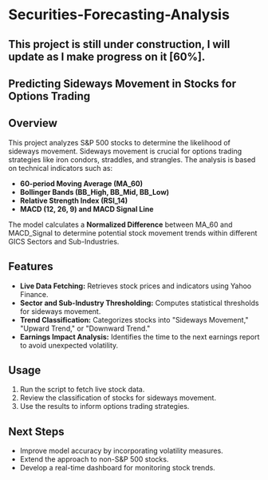 # Securities-Forecasting-Analysis
## This project is still under construction, I will update as I make progress on it [60%].
## Predicting Sideways Movement in Stocks for Options Trading  

## Overview  
This project analyzes S&P 500 stocks to determine the likelihood of sideways movement. Sideways movement is crucial for options trading strategies like iron condors, straddles, and strangles. The analysis is based on technical indicators such as:  

- **60-period Moving Average (MA_60)**  
- **Bollinger Bands (BB_High, BB_Mid, BB_Low)**  
- **Relative Strength Index (RSI_14)**  
- **MACD (12, 26, 9) and MACD Signal Line**  

The model calculates a **Normalized Difference** between MA_60 and MACD_Signal to determine potential stock movement trends within different GICS Sectors and Sub-Industries.

## Features  
- **Live Data Fetching:** Retrieves stock prices and indicators using Yahoo Finance.  
- **Sector and Sub-Industry Thresholding:** Computes statistical thresholds for sideways movement.  
- **Trend Classification:** Categorizes stocks into "Sideways Movement," "Upward Trend," or "Downward Trend."  
- **Earnings Impact Analysis:** Identifies the time to the next earnings report to avoid unexpected volatility.  

## Usage  
1. Run the script to fetch live stock data.  
2. Review the classification of stocks for sideways movement.  
3. Use the results to inform options trading strategies.  

## Next Steps  
- Improve model accuracy by incorporating volatility measures.  
- Extend the approach to non-S&P 500 stocks.  
- Develop a real-time dashboard for monitoring stock trends.  
